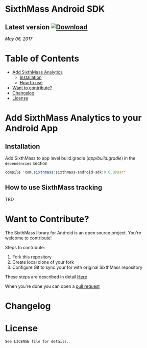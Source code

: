 # SixthMass Android SDK

## Latest version [ ![Download](https://api.bintray.com/packages/sixthmass/SixthMassAndroidSDK/sixthmass-android-sdk/images/download.svg) ](https://bintray.com/sixthmass/SixthMassAndroidSDK/sixthmass-android-sdk/_latestVersion)

*May 06, 2017*

# Table of Contents

<!-- MArkdown TOC -->
- [Add SixthMass Analytics](#add-sixthmass-analytics)
    - [Installation](#installation)
    - [How to use](#how-to-use)
- [Want to contribute?](#want-to-contribute)
- [Changelog](#changelog)
- [License](#license)
<!-- MArkdown TOC -->

<a name="add-sixthmass-analytics"></a>
# Add SixthMass Analytics to your Android App

<a name="installation"></a>
## Installation

Add SixthMass to app level build.gradle (*app/build.gradle*) in the `dependencies` section

```java
compile 'com.sixthmass:sixthmass-android-sdk:0.0.3@aar'
```


<a name-="how-to-use"></a>
## How to use SixthMass tracking

TBD

<a name="want-to-contribute"></a>
# Want to Contribute?

The SixthMass library for Android is an open source project. You're welcome to contribute!

Steps to contribute: 
1. Fork this repository
2. Create local clone of your fork
3. Configure Git to sync your for with original SixthMass repository

These steps are described in detail [Here](https://help.github.com/articles/fork-a-repo/)

When you're done you can open a [pull request](https://help.github.com/articles/about-pull-requests/)


<a name="changelog"></a>
# Changelog


<a name="License"></a>
# License

```
See LICENSE file for details. 
```


